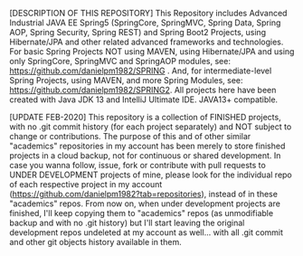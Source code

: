 [DESCRIPTION OF THIS REPOSITORY]
This Repository includes Advanced Industrial JAVA EE Spring5 (SpringCore, SpringMVC, Spring Data, Spring AOP, Spring Security, Spring REST) and Spring Boot2 Projects, using Hibernate/JPA and other related advanced frameworks and technologies. For basic Spring Projects NOT using MAVEN, using Hibernate/JPA and using only SpringCore, SpringMVC and SpringAOP modules, see: https://github.com/danielpm1982/SPRING . And, for intermediate-level Spring Projects, using MAVEN, and more Spring Modules, see: https://github.com/danielpm1982/SPRING2. All projects here have been created with Java JDK 13 and IntelliJ Ultimate IDE. JAVA13+ compatible.

[UPDATE FEB-2020]
This repository is a collection of FINISHED projects, with no .git commit history (for each project separately) and NOT subject to change or contributions. The purpose of this and of other similar "academics" repositories in my account has been merely to store finished projects in a cloud backup, not for continuous or shared development. In case you wanna follow, issue, fork or contribute with pull requests to UNDER DEVELOPMENT projects of mine, please look for the individual repo of each respective project in my account (https://github.com/danielpm1982?tab=repositories), instead of in these "academics" repos. From now on, when under development projects are finished, I'll keep copying them to "academics" repos (as unmodifiable backup and with no .git history) but I'll start leaving the original development repos undeleted at my account as well... with all .git commit and other git objects history available in them.
